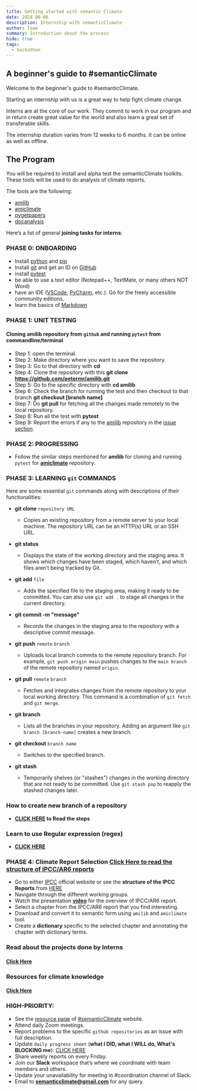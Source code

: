 ```yaml
---
title: Getting started with semantic Climate 
date: 2024-06-06
description: Internship with semanticClimate
author: Team 
summary: Introduction about the process
hide: true
tags:
  - hackathon
---
```


## **A beginner's guide to #semanticClimate**

Welcome to the beginner's guide to #semanticClimate.

Starting an internship with us is a great way to help fight climate change.

Interns are at the core of our work. They commit to work in our program and in return create great value for the world and also learn a great set of transferable skills.

The internship duration varies from 12 weeks to 6 months. It can be online as well as offline.

## The Program 
You will be required to install and alpha test the semanticClimate toolkits. These tools will be used to do analysis of climate reports.

The tools are the following:

- [amilib](https://github.com/petermr/amilib)
- [amiclimate](https://github.com/petermr/amiclimate)
- [pygetpapers](https://github.com/petermr/pygetpapers)
- [docanalysis](https://github.com/petermr/docanalysis)
  

Here’s a list of general **joining tasks for interns**:

### PHASE 0: ONBOARDING
* Install [python](https://www.python.org/downloads/) and [pip](https://pip.pypa.io/en/stable/installation/)
* Install [git](https://git-scm.com/downloads) and get an ID on [GitHub](https://github.com/)
* install [pytest](https://docs.pytest.org/en/stable/getting-started.html)
* be able to use a text editor (Notepad++, TextMate, or many others NOT Word)
* have an IDE ([VSCode](https://code.visualstudio.com/), [PyCharm](https://www.jetbrains.com/pycharm/download/?section=windows#section=windows), etc.). Go for the freely accessible community editions.
* learn the basics of [Markdown](https://docs.github.com/en/get-started/writing-on-github/getting-started-with-writing-and-formatting-on-github/basic-writing-and-formatting-syntax)

### PHASE 1: UNIT TESTING

#### Cloning **amilib** repository from `github` and running `pytest` from commandline/terminal

- Step 1: open the terminal.
- Step 2: Make directory where you want to save the repository. 
- Step 3: Go to that directory with **cd**
- Step 4: Clone the repository with this **git clone https://github.com/petermr/amilib.git**
- Step 5: Go to the specific directory with **cd amilib**
- Step 6: Check the branch for running the test and then checkout to that branch **git checkout [branch name]**
- Step 7: Do **git pull** for fetching all the changes made remotely to the local repository.
- Step 8: Run all the test with **pytest**
- Step 9: Report the errors if any to the [amilib](https://github.com/petermr/amilib) repository in the [issue section](https://github.com/petermr/amilib/issues). 

### PHASE 2: PROGRESSING
- Follow the similar steps mentioned for **amilib** for cloning and running `pytest` for **[amiclimate](https://github.com/petermr/amiclimate)** repository.
  
### PHASE 3: LEARNING `git` COMMANDS

Here are some essential `git` commands along with descriptions of their functionalities:

- **git clone** `repository URL`
  
    - Copies an existing repository from a remote server to your local machine. The repository URL can be an HTTP(s) URL or an SSH URL.
  
- **git status**
  
    - Displays the state of the working directory and the staging area. It shows which changes have been staged, which haven’t, and which files aren’t being tracked by Git.
  
- **git add** `file`

    - Adds the specified file to the staging area, making it ready to be committed. You can also use `git add .` to stage all changes in the current directory.

- **git commit -m "message"**
  
    - Records the changes in the staging area to the repository with a descriptive commit message.

- **git push** `remote` `branch`

    - Uploads local branch commits to the remote repository branch. For example, `git push origin main` pushes changes to the `main branch` of the remote repository named `origin`.

- **git pull** `remote` `branch`

    - Fetches and integrates changes from the remote repository to your local working directory. This command is a combination of `git fetch` and `git merge`.

- **git branch**
  
    - Lists all the branches in your repository. Adding an argument like `git branch [branch-name]` creates a new branch.

- **git checkout** `branch name`

    - Switches to the specified branch. 

- **git stash**

    - Temporarily shelves (or "stashes") changes in the working directory that are not ready to be committed. Use `git stash pop` to reapply the stashed changes later.

### How to create new branch of a repository

- **[CLICK HERE](https://github.com/petermr/amilib/blob/parijat_test/Creating_a_new_branch_on_github.md) to Read the steps**

### Learn to use Regular expression (regex)

- **[CLICK HERE](https://semanticclimate.github.io/p/en/posts/tut_regex/)**

### PHASE 4: Climate Report Selection [Click Here to read the structure of IPCC/AR6 reports](https://semanticclimate.github.io/p/en/posts/ipcc_resources/)
* Go to either [IPCC](https://www.ipcc.ch/) official website or see the **structure of the IPCC Reports** from [HERE](https://semanticclimate.github.io/p/en/posts/ipcc_resources/)
* Navigate through the different working groups.
* Watch the presentation **[video](https://www.youtube.com/watch?v=3DDhtrAmzsc&list=PLtKHReMoCMwmmlDDTbDQx2A3oHgQXw4mT&index=1)** for the overview of IPCC/AR6 report.
* Select a chapter from the IPCC/AR6 report that you find interesting.
* Download and convert it to semantic form using `amilib` and `amiclimate` tool.
* Create a **dictionary** specific to the selected chapter and annotating the chapter with dictionary terms.

### Read about the projects done by Interns

#### [Click Here](https://semanticclimate.github.io/p/en/posts/Interns_project/)

### Resources for climate knowledge

#### [Click Here](../../posts/new_resources/)

### **HIGH-PRIORITY:**

* See the [resource page](https://semanticclimate.github.io/p/en/posts/resources/) of [#semanticClimate](https://semanticclimate.github.io/p/en/) website.
* Attend daily Zoom meetings.
* Report problems to the specific `github repositories` as an issue with full description.
* Update `daily progress sheet` (**what I DID, what I WILL do, What's BLOCKING me**): [CLICK HERE](https://docs.google.com/spreadsheets/d/1q7LCvplWFlZERCv791IGcEEwjJzmy7fp/edit?usp=sharing&ouid=103728494708026978305&rtpof=true&sd=true)
* Share weekly reports on every Friday.
* Join our **Slack** workspace that’s where we coordinate with team members and others.
* Update your unavailability for meeting in #coordination channel of Slack.
* Email to **semanticclimate@gmail.com** for any query.



